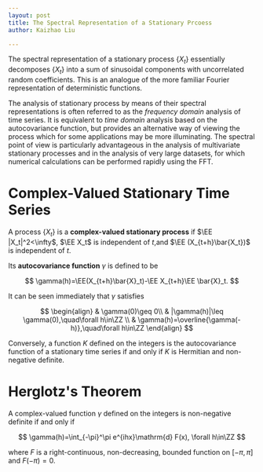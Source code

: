 ```yaml
---
layout: post
title: The Spectral Representation of a Stationary Prcoess
author: Kaizhao Liu

---
```


The spectral representation of a stationary process $\{X_t\}$ essentially decomposes $\{X_t\}$ into a sum of sinusoidal components with uncorrelated random coefficients. This is an analogue of the more familiar Fourier representation of deterministic functions.

The analysis of stationary process by means of their spectral representations is often referred to as the *frequency domain* analysis of time series. It is equivalent to *time domain* analysis based on the autocovariance function, but provides an alternative way of viewing the process which for some applications may be more illuminating. The spectral point of view is particularly advantageous in the analysis of multivariate stationary processes and in the analysis of very large datasets, for which numerical calculations can be performed rapidly using the FFT.

# Complex-Valued Stationary Time Series

A process $\{X_t\}$ is a **complex-valued stationary process** if $\EE |X_t|^2<\infty$, $\EE X_t$ is independent of $t$,and $\EE (X_{t+h}\bar{X_t})$ is independent of $t$.

Its **autocovariance function** $\gamma$ is defined to be

$$
\gamma(h)=\EE(X_{t+h}\bar{X}_t)-\EE X_{t+h}\EE \bar{X}_t.
$$

It can be seen immediately that $\gamma$ satisfies 

$$
\begin{align}
    & \gamma(0)\geq 0\\
    & |\gamma(h)|\leq \gamma(0),\quad\forall h\in\ZZ \\
    & \gamma(h)=\overline{\gamma(-h)},\quad\forall h\in\ZZ
\end{align}
$$

Conversely, a function $K$ defined on the integers is the autocovariance function of a stationary time series if and only if $K$ is Hermitian and non-negative definite.

# Herglotz's Theorem

A complex-valued function $\gamma$ defined on the integers is non-negative definite if and only if 

$$
\gamma(h)=\int_{-\pi}^\pi e^{ihx}\mathrm{d} F(x), \forall h\in\ZZ
$$

where $F$ is a right-continuous, non-decreasing, bounded function on $[-\pi,\pi]$ and $F(-\pi)=0$.